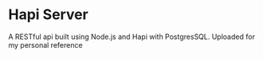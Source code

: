 Hapi Server
================
A RESTful api built using Node.js and Hapi with PostgresSQL.  Uploaded for my personal reference